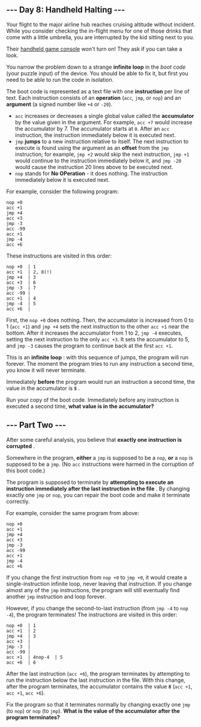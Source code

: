 ## --- Day 8: Handheld Halting ---
Your flight to the major airline hub reaches cruising altitude without incident.  While you consider checking the in-flight menu for one of those drinks that come with a little umbrella, you are interrupted by the kid sitting next to you.

Their  [handheld game console](https://en.wikipedia.org/wiki/Handheld_game_console)  won't turn on! They ask if you can take a look.

You narrow the problem down to a strange  **infinite loop**  in the  *boot code*  (your puzzle input) of the device. You should be able to fix it, but first you need to be able to run the code in isolation.

The boot code is represented as a text file with one  **instruction**  per line of text. Each instruction consists of an  **operation**  (`acc`, `jmp`, or `nop`) and an  **argument**  (a signed number like `+4` or `-20`).


- `acc` increases or decreases a single global value called the  **accumulator**  by the value given in the argument. For example, `acc +7` would increase the accumulator by 7. The accumulator starts at `0`. After an `acc` instruction, the instruction immediately below it is executed next.
- `jmp` **jumps**  to a new instruction relative to itself. The next instruction to execute is found using the argument as an  **offset**  from the `jmp` instruction; for example, `jmp +2` would skip the next instruction, `jmp +1` would continue to the instruction immediately below it, and `jmp -20` would cause the instruction 20 lines above to be executed next.
- `nop` stands for  **No OPeration**  - it does nothing.  The instruction immediately below it is executed next.

For example, consider the following program:

```
nop +0
acc +1
jmp +4
acc +3
jmp -3
acc -99
acc +1
jmp -4
acc +6
```
These instructions are visited in this order:

```
nop +0  | 1
acc +1  | 2, 8(!)
jmp +4  | 3
acc +3  | 6
jmp -3  | 7
acc -99 |
acc +1  | 4
jmp -4  | 5
acc +6  |
```
First, the `nop +0` does nothing. Then, the accumulator is increased from 0 to 1 (`acc +1`) and `jmp +4` sets the next instruction to the other `acc +1` near the bottom. After it increases the accumulator from 1 to 2, `jmp -4` executes, setting the next instruction to the only `acc +3`. It sets the accumulator to 5, and `jmp -3` causes the program to continue back at the first `acc +1`.

This is an  **infinite loop** : with this sequence of jumps, the program will run forever. The moment the program tries to run any instruction a second time, you know it will never terminate.

Immediately  **before**  the program would run an instruction a second time, the value in the accumulator is  **`5`** .

Run your copy of the boot code. Immediately before any instruction is executed a second time,  **what value is in the accumulator?** 

## --- Part Two ---
After some careful analysis, you believe that  **exactly one instruction is corrupted** .

Somewhere in the program,  **either**  a `jmp` is supposed to be a `nop`,  **or**  a `nop` is supposed to be a `jmp`. (No `acc` instructions were harmed in the corruption of this boot code.)

The program is supposed to terminate by  **attempting to execute an instruction immediately after the last instruction in the file** . By changing exactly one `jmp` or `nop`, you can repair the boot code and make it terminate correctly.

For example, consider the same program from above:

```
nop +0
acc +1
jmp +4
acc +3
jmp -3
acc -99
acc +1
jmp -4
acc +6
```
If you change the first instruction from `nop +0` to `jmp +0`, it would create a single-instruction infinite loop, never leaving that instruction.  If you change almost any of the `jmp` instructions, the program will still eventually find another `jmp` instruction and loop forever.

However, if you change the second-to-last instruction (from `jmp -4` to `nop -4`), the program terminates! The instructions are visited in this order:

```
nop +0  | 1
acc +1  | 2
jmp +4  | 3
acc +3  |
jmp -3  |
acc -99 |
acc +1  | 4nop-4  | 5
acc +6  | 6
```
After the last instruction (`acc +6`), the program terminates by attempting to run the instruction below the last instruction in the file.  With this change, after the program terminates, the accumulator contains the value  **`8`**  (`acc +1`, `acc +1`, `acc +6`).

Fix the program so that it terminates normally by changing exactly one `jmp` (to `nop`) or `nop` (to `jmp`).  **What is the value of the accumulator after the program terminates?** 

